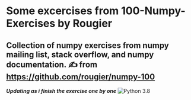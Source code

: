# Some excercises from 100-Numpy-Exercises by Rougier
Collection of numpy exercises from numpy mailing list, stack overflow, and numpy documentation.
:writing_hand: from https://github.com/rougier/numpy-100
---
***Updating as i finish the exercise one by one*** ![Python 3.8](https://img.shields.io/badge/python-3.8-blue.svg)

